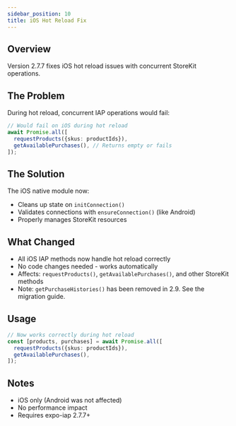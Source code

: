 ```yaml
---
sidebar_position: 10
title: iOS Hot Reload Fix
---
```


## Overview

Version 2.7.7 fixes iOS hot reload issues with concurrent StoreKit operations.

## The Problem

During hot reload, concurrent IAP operations would fail:

```typescript
// Would fail on iOS during hot reload
await Promise.all([
  requestProducts({skus: productIds}),
  getAvailablePurchases(), // Returns empty or fails
]);
```

## The Solution

The iOS native module now:

- Cleans up state on `initConnection()`
- Validates connections with `ensureConnection()` (like Android)
- Properly manages StoreKit resources

## What Changed

- All iOS IAP methods now handle hot reload correctly
- No code changes needed - works automatically
- Affects: `requestProducts()`, `getAvailablePurchases()`, and other StoreKit methods
- Note: `getPurchaseHistories()` has been removed in 2.9. See the migration guide.

## Usage

```typescript
// Now works correctly during hot reload
const [products, purchases] = await Promise.all([
  requestProducts({skus: productIds}),
  getAvailablePurchases(),
]);
```

## Notes

- iOS only (Android was not affected)
- No performance impact
- Requires expo-iap 2.7.7+

